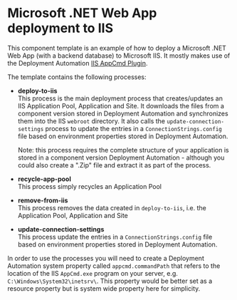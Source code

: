 # Microsoft .NET Web App deployment to IIS

This component template is an example of how to deploy a Microsoft .NET Web App (with a backend
database) to Microsoft IIS. It mostly makes use of the Deployment Automation 
[IIS AppCmd Plugin](http://help.serena.com/doc_center/sra/ver6_2_3/SDA_Plugin_Index/sra_plug_iisappcmd.html#sraiisappcmd).

The template contains the following processes:

 - **deploy-to-iis**  
   This process is the main deployment process that creates/updates an IIS Application Pool,
   Application and Site. It downloads the files from a component version stored in Deployment Automation and synchronizes them into the
   IIS `webroot` directory. It also calls the `update-connection-settings` process to update the 
   entries in a `ConnectionStrings.config` file based on environment properties stored in Deployment Automation.  
   
   Note: this process requires the complete structure of your application is stored in a component version Deployment Automation - although 
   you could also create a ".Zip" file and extract it as part of the process.
 - **recycle-app-pool**  
   This process simply recycles an Application Pool
 - **remove-from-iis**  
   This process removes the data created in `deploy-to-iis`, i.e. the Application Pool, Application 
   and Site
 - **update-connection-settings**  
   This process update the entries in a `ConnectionStrings.config` file based on 
   environment properties stored in Deployment Automation.

In order to use the processes you will need to create a Deployment Automation system property
called `appcmd.commandPath` that refers to the location of the IIS `AppCmd.exe` program on your server,
e.g. `C:\Windows\System32\inetsrv\`. This property would be better set as a resource
property but is system wide property here for simplicity.   
